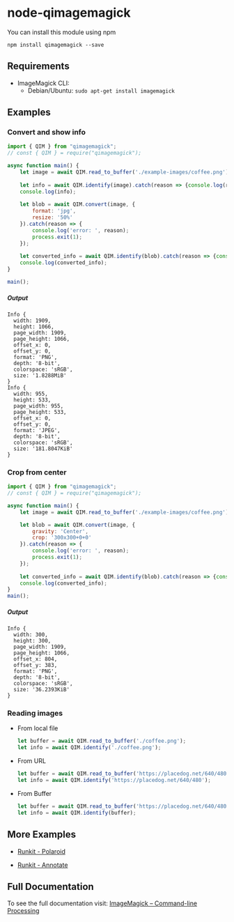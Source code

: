# node-qimagemagick

You can install this module using npm

`npm install qimagemagick --save`

## Requirements
- ImageMagick CLI:
  * Debian/Ubuntu: `sudo apt-get install imagemagick`


## Examples

### Convert and show info
```javascript
import { QIM } from "qimagemagick";
// const { QIM } = require("qimagemagick");

async function main() {
    let image = await QIM.read_to_buffer('./example-images/coffee.png');
    
    let info = await QIM.identify(image).catch(reason => {console.log(reason)});
    console.log(info);
    
    let blob = await QIM.convert(image, {
        format: 'jpg',
        resize: '50%'
    }).catch(reason => {
        console.log('error: ', reason);
        process.exit(1);
    });
    
    let converted_info = await QIM.identify(blob).catch(reason => {console.log(reason)});
    console.log(converted_info);
}

main();
```
##### Output
``` text
Info {
  width: 1909,
  height: 1066,
  page_width: 1909,
  page_height: 1066,
  offset_x: 0,
  offset_y: 0,
  format: 'PNG',
  depth: '8-bit',
  colorspace: 'sRGB',
  size: '1.8288MiB'
}
Info {
  width: 955,
  height: 533,
  page_width: 955,
  page_height: 533,
  offset_x: 0,
  offset_y: 0,
  format: 'JPEG',
  depth: '8-bit',
  colorspace: 'sRGB',
  size: '181.8047KiB'
}
```

### Crop from center
```javascript
import { QIM } from "qimagemagick";
// const { QIM } = require("qimagemagick");

async function main() {
    let image = await QIM.read_to_buffer('./example-images/coffee.png');

    let blob = await QIM.convert(image, {
        gravity: 'Center',
        crop: '300x300+0+0'
    }).catch(reason => {
        console.log('error: ', reason);
        process.exit(1);
    });
    
    let converted_info = await QIM.identify(blob).catch(reason => {console.log(reason)});
    console.log(converted_info);
}
main();
```
##### Output
``` text
Info {
  width: 300,
  height: 300,
  page_width: 1909,
  page_height: 1066,
  offset_x: 804,
  offset_y: 383,
  format: 'PNG',
  depth: '8-bit',
  colorspace: 'sRGB',
  size: '36.2393KiB'
}
```

### Reading images
* From local file
  ```javascript
  let buffer = await QIM.read_to_buffer('./coffee.png');
  let info = await QIM.identify('./coffee.png');
  ```
* From URL
  ```javascript
  let buffer = await QIM.read_to_buffer('https://placedog.net/640/480');
  let info = await QIM.identify('https://placedog.net/640/480');
  ```
* From Buffer
  ```javascript
  let buffer = await QIM.read_to_buffer('https://placedog.net/640/480');
  let info = await QIM.identify(buffer);
  ```

## More Examples

* [Runkit - Polaroid](https://runkit.com/raphaelquintao/qimagemagick-polaroid)

* [Runkit - Annotate](https://runkit.com/raphaelquintao/qimagemagick-annotate)


## Full Documentation
To see the full documentation visit: [ImageMagick – Command-line Processing](https://imagemagick.org/script/command-line-processing.php)
